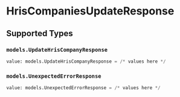 # HrisCompaniesUpdateResponse


## Supported Types

### `models.UpdateHrisCompanyResponse`

```python
value: models.UpdateHrisCompanyResponse = /* values here */
```

### `models.UnexpectedErrorResponse`

```python
value: models.UnexpectedErrorResponse = /* values here */
```

